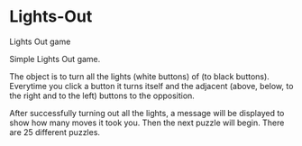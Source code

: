 # Lights-Out
Lights Out game



Simple Lights Out game.     

The object is to turn all the lights (white buttons) of (to black buttons).  Everytime you click a button it turns itself and the adjacent (above, below, to the right and to the left) buttons to the opposition.

After successfully turning out all the lights, a message will be displayed to show how many moves it took you.   Then the next puzzle will begin.   There are 25 different puzzles.
